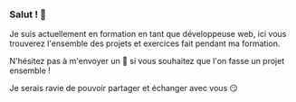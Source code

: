 ### Salut ! 👋

Je suis actuellement en formation en tant que développeuse web, ici vous trouverez l'ensemble des projets et exercices fait pendant ma formation.
 
N'hésitez pas à m'envoyer un :speech_balloon: si vous souhaitez que l'on fasse un projet ensemble !

Je serais ravie de pouvoir partager et échanger avec vous :smirk:
